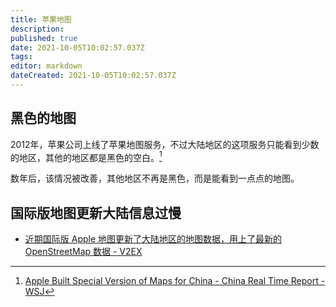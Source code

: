 ```yaml
---
title: 苹果地图
description: 
published: true
date: 2021-10-05T10:02:57.037Z
tags: 
editor: markdown
dateCreated: 2021-10-05T10:02:57.037Z
---
```


## 黑色的地图

2012年，苹果公司上线了苹果地图服务，不过大陆地区的这项服务只能看到少数的地区，其他的地区都是黑色的空白。[^bicm]

[^bicm]: [Apple Built Special Version of Maps for China - China Real Time Report - WSJ](https://web.archive.org/web/20200720090839/https://blogs.wsj.com/chinarealtime/2012/09/26/apple-built-special-version-of-maps-for-china/)

数年后，该情况被改善，其他地区不再是黑色，而是能看到一点点的地图。

## 国际版地图更新大陆信息过慢

+ [近期国际版 Apple 地图更新了大陆地区的地图数据，用上了最新的 OpenStreetMap 数据 - V2EX](https://web.archive.org/web/20211006160459/https://www.v2ex.com/t/693097)
